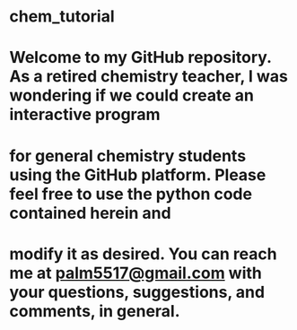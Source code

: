 # chem_tutorial
# Welcome to my GitHub repository. As a retired chemistry teacher, I was wondering if we could create an interactive program
# for general chemistry students using the GitHub platform. Please feel free to use the python code contained herein and
# modify it as desired. You can reach me at palm5517@gmail.com with your questions, suggestions, and comments, in general.
